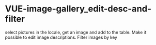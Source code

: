 # VUE-image-gallery_edit-desc-and-filter
select pictures in the locale, get an image and add to the table. Make it possible to edit image descriptions. Filter images by key
